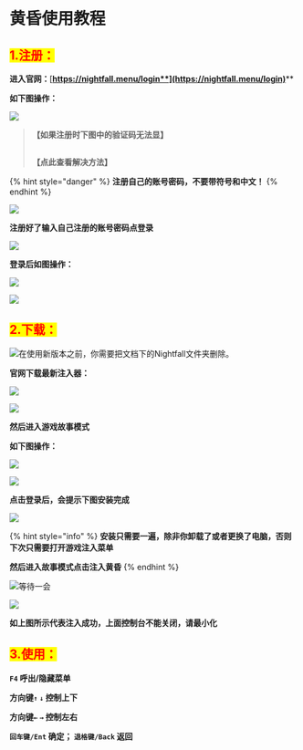 # 黄昏使用教程

## <mark style="color:red;">1.注册：</mark>

**进入官网：**[**https://nightfall.menu/login**](https://nightfall.menu/login)****

**如下图操作：**

![](<../../.gitbook/assets/image (14) (1).png>)

> **【如果注册时下图中的验证码无法显】**
>
> <img src="../../.gitbook/assets/image (50) (1) (1).png" alt="" data-size="original">
>
> **【点此查看解决方法】**

{% hint style="danger" %}
**注册自己的账号密码，不要带符号和中文！**
{% endhint %}

![](<../../.gitbook/assets/image (12) (1) (1) (1).png>)

**注册好了输入自己注册的账号密码点登录**

![](<../../.gitbook/assets/image (21) (1) (1) (1) (1) (1).png>)

**登录后如图操作：**

![](<../../.gitbook/assets/image (18) (1) (1) (1) (1) (1).png>)

![](<../../.gitbook/assets/image (9) (1) (1) (1) (1).png>)

## <mark style="color:red;">**2.下载：**</mark>

![在使用新版本之前，你需要把文档下的Nightfall文件夹删除。](<../../.gitbook/assets/image (20) (1) (1) (1) (1) (1).png>)

**官网下载最新注入器：**

![](../../.gitbook/assets/3f66ed722fd92244ff79aed8734f6106\_spaces%2F7YXEHggLzaiKwZjRSOD4%2Fuploads%2FYCvQA539Ii2oLeEmOckA%2FQQ%E5%9B%BE%E7%89%8720220501141839\_alt=media\&token=b10e68d9-33d3-49eb-969b-bd65a5974446.png)

![](<../../.gitbook/assets/image (19) (1) (1) (1) (1) (1).png>)

**然后进入游戏故事模式**

**如下图操作：**

![](<../../.gitbook/assets/image (52) (1) (1) (1).png>)

![](<../../.gitbook/assets/image (15) (1) (1) (1).png>)

**点击登录后，会提示下图安装完成**

![](<../../.gitbook/assets/image (53) (1) (1) (1).png>)

{% hint style="info" %}
**安装只需要一遍，除非你卸载了或者更换了电脑，否则下次只需要打开游戏注入菜单**

**然后进入故事模式点击注入黄昏**
{% endhint %}

![等待一会](../../.gitbook/assets/548e0acda94ce41754f43750aa7f412.png)

![](<../../.gitbook/assets/image (29) (1) (1) (1) (1).png>)

**如上图所示代表注入成功，上面控制台不能关闭，请最小化**

## <mark style="color:red;">**3.使用：**</mark>

**`F4` 呼出/隐藏菜单**

**方向键`↑`  `↓` 控制上下**

**方向键`←`  `→`  控制左右**

**`回车键/Ent` 确定； `退格键/Back` 返回**
